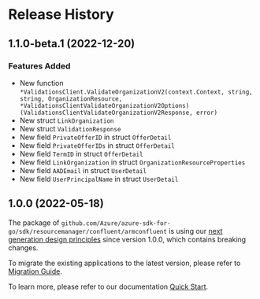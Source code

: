 # Release History

## 1.1.0-beta.1 (2022-12-20)
### Features Added

- New function `*ValidationsClient.ValidateOrganizationV2(context.Context, string, string, OrganizationResource, *ValidationsClientValidateOrganizationV2Options) (ValidationsClientValidateOrganizationV2Response, error)`
- New struct `LinkOrganization`
- New struct `ValidationResponse`
- New field `PrivateOfferID` in struct `OfferDetail`
- New field `PrivateOfferIDs` in struct `OfferDetail`
- New field `TermID` in struct `OfferDetail`
- New field `LinkOrganization` in struct `OrganizationResourceProperties`
- New field `AADEmail` in struct `UserDetail`
- New field `UserPrincipalName` in struct `UserDetail`


## 1.0.0 (2022-05-18)

The package of `github.com/Azure/azure-sdk-for-go/sdk/resourcemanager/confluent/armconfluent` is using our [next generation design principles](https://azure.github.io/azure-sdk/general_introduction.html) since version 1.0.0, which contains breaking changes.

To migrate the existing applications to the latest version, please refer to [Migration Guide](https://aka.ms/azsdk/go/mgmt/migration).

To learn more, please refer to our documentation [Quick Start](https://aka.ms/azsdk/go/mgmt).
